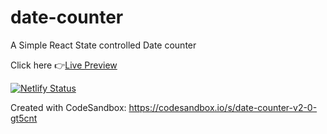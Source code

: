 # date-counter
A Simple React State controlled Date counter 

Click here 👉[Live Preview](https://date-counters.netlify.app/)

[![Netlify Status](https://api.netlify.com/api/v1/badges/89737214-9a5d-4cc6-8be5-7292c1643f1d/deploy-status)](https://app.netlify.com/sites/creative-piroshki-f89fb6/deploys)

Created with CodeSandbox: https://codesandbox.io/s/date-counter-v2-0-gt5cnt
